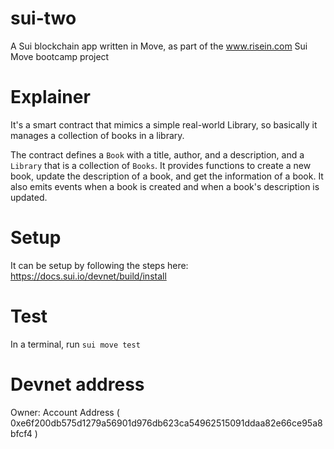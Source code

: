 # sui-two
A Sui blockchain app written in Move, as part of the www.risein.com Sui Move bootcamp project

# Explainer
It's a smart contract that mimics a simple real-world Library, so basically it manages a collection of books in a library. 

The contract defines a `Book` with a title, author, and a description, and a `Library` that is a collection of `Books`. It provides functions to create a new book, update the description of a book, and get the information of a book. It also emits events when a book is created and when a book's description is updated.

# Setup
It can be setup by following the steps here:
https://docs.sui.io/devnet/build/install

# Test
In a terminal, run `sui move test`

# Devnet address
Owner: Account Address ( 0xe6f200db575d1279a56901d976db623ca54962515091ddaa82e66ce95a8bfcf4 )